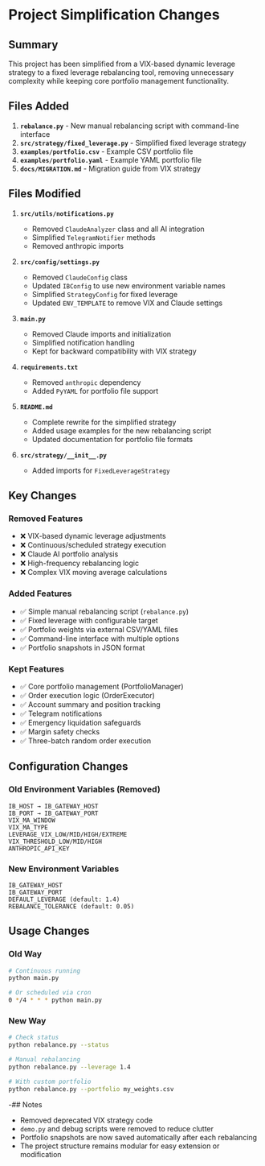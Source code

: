 # Project Simplification Changes

## Summary

This project has been simplified from a VIX-based dynamic leverage strategy to a fixed leverage rebalancing tool, removing unnecessary complexity while keeping core portfolio management functionality.

## Files Added

1. **`rebalance.py`** - New manual rebalancing script with command-line interface
2. **`src/strategy/fixed_leverage.py`** - Simplified fixed leverage strategy
3. **`examples/portfolio.csv`** - Example CSV portfolio file
4. **`examples/portfolio.yaml`** - Example YAML portfolio file  
5. **`docs/MIGRATION.md`** - Migration guide from VIX strategy

## Files Modified

1. **`src/utils/notifications.py`**
   - Removed `ClaudeAnalyzer` class and all AI integration
   - Simplified `TelegramNotifier` methods
   - Removed anthropic imports

2. **`src/config/settings.py`**
   - Removed `ClaudeConfig` class
   - Updated `IBConfig` to use new environment variable names
   - Simplified `StrategyConfig` for fixed leverage
   - Updated `ENV_TEMPLATE` to remove VIX and Claude settings

3. **`main.py`**
   - Removed Claude imports and initialization
   - Simplified notification handling
   - Kept for backward compatibility with VIX strategy

4. **`requirements.txt`**
   - Removed `anthropic` dependency
   - Added `PyYAML` for portfolio file support

5. **`README.md`**
   - Complete rewrite for the simplified strategy
   - Added usage examples for the new rebalancing script
   - Updated documentation for portfolio file formats

6. **`src/strategy/__init__.py`**
   - Added imports for `FixedLeverageStrategy`

## Key Changes

### Removed Features
- ❌ VIX-based dynamic leverage adjustments
- ❌ Continuous/scheduled strategy execution  
- ❌ Claude AI portfolio analysis
- ❌ High-frequency rebalancing logic
- ❌ Complex VIX moving average calculations

### Added Features
- ✅ Simple manual rebalancing script (`rebalance.py`)
- ✅ Fixed leverage with configurable target
- ✅ Portfolio weights via external CSV/YAML files
- ✅ Command-line interface with multiple options
- ✅ Portfolio snapshots in JSON format

### Kept Features
- ✅ Core portfolio management (PortfolioManager)
- ✅ Order execution logic (OrderExecutor)
- ✅ Account summary and position tracking
- ✅ Telegram notifications
- ✅ Emergency liquidation safeguards
- ✅ Margin safety checks
- ✅ Three-batch random order execution

## Configuration Changes

### Old Environment Variables (Removed)
```
IB_HOST → IB_GATEWAY_HOST
IB_PORT → IB_GATEWAY_PORT
VIX_MA_WINDOW
VIX_MA_TYPE
LEVERAGE_VIX_LOW/MID/HIGH/EXTREME
VIX_THRESHOLD_LOW/MID/HIGH
ANTHROPIC_API_KEY
```

### New Environment Variables
```
IB_GATEWAY_HOST
IB_GATEWAY_PORT
DEFAULT_LEVERAGE (default: 1.4)
REBALANCE_TOLERANCE (default: 0.05)
```

## Usage Changes

### Old Way
```bash
# Continuous running
python main.py

# Or scheduled via cron
0 */4 * * * python main.py
```

### New Way
```bash
# Check status
python rebalance.py --status

# Manual rebalancing
python rebalance.py --leverage 1.4

# With custom portfolio
python rebalance.py --portfolio my_weights.csv
```

-## Notes

- Removed deprecated VIX strategy code
- `demo.py` and debug scripts were removed to reduce clutter
- Portfolio snapshots are now saved automatically after each rebalancing
- The project structure remains modular for easy extension or modification
